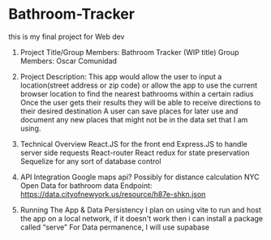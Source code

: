 # Bathroom-Tracker
this is my final project for Web dev

1. Project Title/Group Members:
Bathroom Tracker (WIP title)
Group Members: 
Oscar Comunidad
2. Project Description:
This app would allow the user to input a location(street address or zip code) or allow the app to use the current browser location to find the nearest bathrooms within a certain radius 
Once the user gets their results they will be able to receive directions to their desired destination
A user can save places for later use and document any new places that might not be in the data set that I am using. 

3. Technical Overview
React.JS for the front end
Express.JS to handle server side requests 
React-router
React redux for state preservation 
Sequelize for any sort of database control 

4. API Integration
Google maps api? Possibly for distance calculation
NYC Open Data for bathroom data
Endpoint: https://data.cityofnewyork.us/resource/h87e-shkn.json
5. Running The App & Data Persistency
I plan on using vite to run and host the app on a local network, if it doesn't work then i can install a package called “serve”
For Data permanence, I will use supabase
